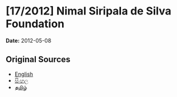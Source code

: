 # [17/2012] Nimal Siripala de Silva Foundation

**Date:** 2012-05-08

## Original Sources

- [English](https://documents.gov.lk/view/bills/2012/5/17-2012_E.pdf)
- [සිංහල](https://documents.gov.lk/view/bills/2012/5/17-2012_S.pdf)
- [தமிழ்](https://documents.gov.lk/view/bills/2012/5/17-2012_T.pdf)
